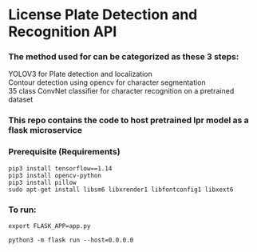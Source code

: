 <h1>  License Plate Detection and Recognition API  </h1>
  <h3>  The method used for can be categorized as these 3 steps: </h3>
  YOLOV3 for Plate detection and localization<br>
  Contour detection using opencv for character segmentation<br>
  35 class ConvNet classifier for character recognition on a pretrained dataset<br>
  
 
 <h3>
  This repo contains the code to host pretrained lpr model as a flask microservice
</h3>

<h3>Prerequisite (Requirements) </h3>

```
pip3 install tensorflow==1.14
pip3 install opencv-python
pip3 install pillow 
sudo apt-get install libsm6 libxrender1 libfontconfig1 libxext6 

```
<h3>To run:</h3>

```
export FLASK_APP=app.py

python3 -m flask run --host=0.0.0.0
```


